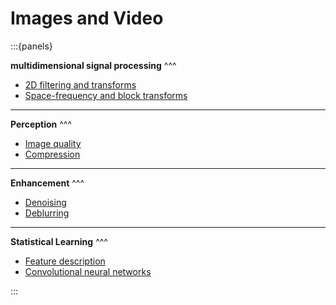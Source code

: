 # Images and Video

:::{panels}

**multidimensional signal processing**
^^^
* [2D filtering and transforms](#video)
* [Space-frequency and block transforms](#video)

---

**Perception**
^^^
* [Image quality](#video)
* [Compression](#video)

---

**Enhancement**
^^^
* [Denoising](#video)
* [Deblurring](#video)

---

**Statistical Learning**
^^^

* [Feature description](#video)
* [Convolutional neural networks](#video)

:::